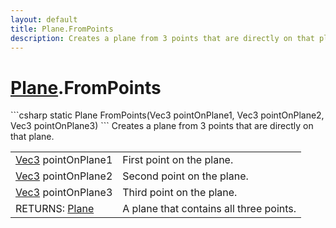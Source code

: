 ```yaml
---
layout: default
title: Plane.FromPoints
description: Creates a plane from 3 points that are directly on that plane.
---
```

# [Plane]({{site.url}}/Pages/StereoKit/Plane.html).FromPoints

<div class='signature' markdown='1'>
```csharp
static Plane FromPoints(Vec3 pointOnPlane1, Vec3 pointOnPlane2, Vec3 pointOnPlane3)
```
Creates a plane from 3 points that are directly on that
plane.
</div>

|  |  |
|--|--|
|[Vec3]({{site.url}}/Pages/StereoKit/Vec3.html) pointOnPlane1|First point on the plane.|
|[Vec3]({{site.url}}/Pages/StereoKit/Vec3.html) pointOnPlane2|Second point on the plane.|
|[Vec3]({{site.url}}/Pages/StereoKit/Vec3.html) pointOnPlane3|Third point on the plane.|
|RETURNS: [Plane]({{site.url}}/Pages/StereoKit/Plane.html)|A plane that contains all three points.|





